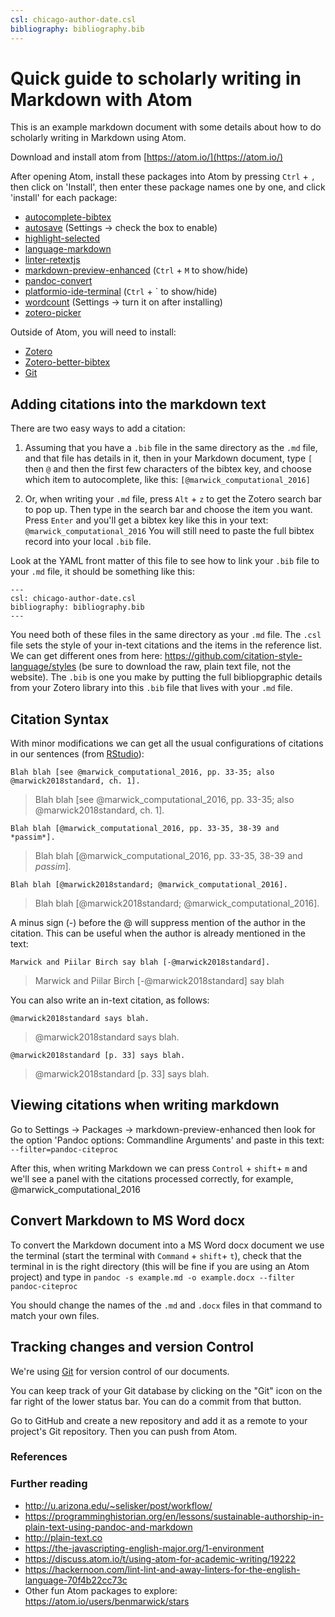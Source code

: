 ```yaml
---
csl: chicago-author-date.csl
bibliography: bibliography.bib
---
```


# Quick guide to scholarly writing in Markdown with Atom

This is an example markdown document with some details about how to do scholarly writing in Markdown using Atom.

Download and install atom from [https://atom.io/](https://atom.io/)

After opening Atom, install these packages into Atom by pressing `Ctrl` + `,`  then click on 'Install',  then enter these package names one by one, and click 'install' for each package:

- [autocomplete-bibtex](https://atom.io/packages/autocomplete-bibtex)
- [autosave](https://atom.io/packages/autosave) (Settings -> check the box to enable)
- [highlight-selected](https://atom.io/packages/highlight-selected)
- [language-markdown](https://atom.io/packages/language-markdown)
- [linter-retextjs](https://atom.io/packages/linter-retextjs)
- [markdown-preview-enhanced](https://atom.io/packages/markdown-preview-enhanced) (`Ctrl` + `M` to show/hide)
- [pandoc-convert](https://atom.io/packages/pandoc-convert)
- [platformio-ide-terminal](https://atom.io/packages/platformio-ide-terminal) (`Ctrl` + \` to show/hide)
- [wordcount](https://atom.io/packages/wordcount) (Settings -> turn it on after installing)
- [zotero-picker](https://atom.io/packages/zotero-picker)

Outside of Atom, you will need to install:

- [Zotero](https://www.zotero.org/)
- [Zotero-better-bibtex](https://retorque.re/zotero-better-bibtex/installation/)
- [Git](https://git-scm.com/)

## Adding citations into the markdown text

There are two easy ways to add a citation:

1. Assuming that you have a `.bib` file in the same directory as the `.md` file, and that file has details in it, then in your Markdown document, type `[` then `@` and then the first few characters of the bibtex key, and choose which item to autocomplete, like this:  `[@marwick_computational_2016]`

2. Or, when writing your `.md` file, press `Alt` + `z` to get the Zotero search bar to pop up. Then type in the search bar and choose the item you want. Press `Enter` and you'll get a bibtex key like this in your text: `@marwick_computational_2016` You will still need to paste the full bibtex record into your local `.bib` file.

Look at the YAML front matter of this file to see how to link your `.bib` file to your `.md` file, it should be something like this:

```
---
csl: chicago-author-date.csl
bibliography: bibliography.bib
---
```

You need both of these files in the same directory as your `.md` file. The `.csl` file sets the style of your in-text citations and the items in the reference list. We can get different ones from here: <https://github.com/citation-style-language/styles> (be sure to download the raw, plain text file, not the website). The `.bib` is one you make by putting the full bibliopgraphic details from your Zotero library into this `.bib` file that lives with your `.md` file.

## Citation Syntax

With minor modifications we can get all the usual configurations of citations in our sentences (from [RStudio](https://rmarkdown.rstudio.com/authoring_bibliographies_and_citations.html)):

`Blah blah [see @marwick_computational_2016, pp. 33-35; also @marwick2018standard, ch. 1].`

>Blah blah [see @marwick_computational_2016, pp. 33-35; also @marwick2018standard, ch. 1].

`Blah blah [@marwick_computational_2016, pp. 33-35, 38-39 and *passim*].`

>Blah blah [@marwick_computational_2016, pp. 33-35, 38-39 and *passim*].

`Blah blah [@marwick2018standard; @marwick_computational_2016].`

>Blah blah [@marwick2018standard; @marwick_computational_2016].

A minus sign (-) before the @ will suppress mention of the author in the citation. This can be useful when the author is already mentioned in the text:

`Marwick and Piilar Birch say blah [-@marwick2018standard].`

>Marwick and Piilar Birch [-@marwick2018standard] say blah

You can also write an in-text citation, as follows:

`@marwick2018standard says blah.`

> @marwick2018standard says blah.

`@marwick2018standard [p. 33] says blah.`

>@marwick2018standard [p. 33] says blah.


## Viewing citations when writing markdown

Go to Settings -> Packages -> markdown-preview-enhanced then look for the option 'Pandoc options: Commandline Arguments' and paste in this text: `--filter=pandoc-citeproc`

After this, when writing Markdown we can press `Control` + `shift`+ `m` and we'll see a panel with the citations processed correctly, for example, @marwick_computational_2016

## Convert Markdown to MS Word docx

To convert the Markdown document into a MS Word docx document we use the terminal (start the terminal with `Command` + `shift`+ `t`), check that the terminal in is the right directory (this will be fine if you are using an Atom project) and type in `pandoc -s example.md -o example.docx --filter pandoc-citeproc`

You should change the names of the `.md` and `.docx` files in that command to match your own files.

## Tracking changes and version Control

We're using [Git](https://git-scm.com/) for version control of our documents.

You can keep track of your Git database by clicking on the "Git" icon on the far right of the lower status bar. You can do a commit from that button.

Go to GitHub and create a new repository and add it as a remote to your project's Git repository. Then you can push from Atom.

### References

### Further reading

- <http://u.arizona.edu/~selisker/post/workflow/>
- <https://programminghistorian.org/en/lessons/sustainable-authorship-in-plain-text-using-pandoc-and-markdown>
- <http://plain-text.co>
- <https://the-javascripting-english-major.org/1-environment>
- <https://discuss.atom.io/t/using-atom-for-academic-writing/19222>
- <https://hackernoon.com/lint-lint-and-away-linters-for-the-english-language-70f4b22cc73c>
- Other fun Atom packages to explore: <https://atom.io/users/benmarwick/stars>
